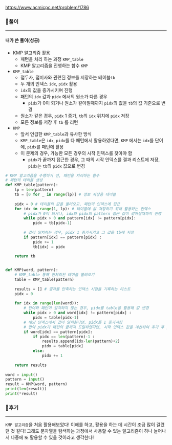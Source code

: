 <https://www.acmicpc.net/problem/1786>



### 📌풀이

----

#### 내가 쓴 풀이(성공)

- KMP 알고리즘 활용
  - 패턴을 처리 하는 과정 `KMP_table`
  - KMP 알고리즘을 진행하는 함수 `KMP`
- `KMP_table`
  - 접두사, 접미사와 관련된 정보를 저장하는 테이블`tb`
  - 두 개의 인덱스 `idx`, `pidx` 활용
  - `idx`의 값을 증가시키며 진행
  - 패턴의 `idx` 값과 `pidx` 에서의 원소가 다른 경우
    - `pidx`가 0이 되거나 원소가 같아질때까지 `pidx`의 값을 `tb`의 값 기준으로 변경
  - 원소가 같은 경우, `pidx` 1 증가, `tb`의 `idx` 위치에 `pidx` 저장
  - 모든 정보를 저장 후 `tb` 를 리턴
- `KMP`
  - 앞서 언급한 `KMP_table`과 유사한 방식
  - `KMP_table`은 `idx`, `pidx`를 다 패턴에서 활용하였다면, `KMP` 에서는 `idx`를 단어에, `pidx`를 패턴에 활용
  - 이 문제의 경우, 가능한 모든 경우의 시작 인덱스를 찾아야 함
    - `pidx`가 끝까지 접근한 경우, 그 때의 시작 인덱스를 결과 리스트에 저장, `pidx`는 `tb`의 `pidx` 값으로 변경

```python
# KMP 알고리즘을 수행하기 전, 패턴을 처리하는 함수
# 패턴의 테이블 생성
def KMP_table(pattern):
    lp = len(pattern)
    tb = [0 for _ in range(lp)] # 정보 저장용 테이블
    
    pidx = 0 # 테이블의 값을 불러오고, 패턴의 인덱스에 접근
    for idx in range(1, lp): # 테이블에 값 저장하기 위해 활용하는 인덱스
        # pidx가 0이 되거나, idx와 pidx의 pattern 접근 값이 같아질때까지 진행
        while pidx > 0 and pattern[idx] != pattern[pidx]:
            pidx = tb[pidx-1]
        
        # 값이 일치하는 경우, pidx 1 증가시키고 그 값을 tb에 저장
        if pattern[idx] == pattern[pidx] :
            pidx += 1
            tb[idx] = pidx
    
    return tb


def KMP(word, pattern):
    # KMP_table 통해 전처리된 테이블 불러오기
    table = KMP_table(pattern)
    
    results = [] # 결과를 만족하는 인덱스 시점을 기록하는 리스트
    pidx = 0
    
    for idx in range(len(word)):
        # 단어와 패턴이 일치하지 않는 경우, pidx를 table을 활용해 값 변경
        while pidx > 0 and word[idx] != pattern[pidx] :
            pidx = table[pidx-1]
        # 해당 인덱스에서 값이 일치한다면, pidx를 1 증가시킴
        # 만약 pidx가 패턴의 끝까지 도달하였다면, 시작 인덱스 값을 계산하여 추가 후 pidx 값 table의 인덱스에 접근하여 변경
        if word[idx] == pattern[pidx]:
            if pidx == len(pattern)-1 :
                results.append(idx-len(pattern)+2)
                pidx = table[pidx]
            else:
                pidx += 1
    
    return results
        
word = input()
pattern = input()
result = KMP(word, pattern)
print(len(result))
print(*result)
```





### 📌후기

---

`KMP 알고리즘`을 처음 활용해보았다! 이해를 하고, 활용을 하는 데 시간이 조금 많이 걸렸던 것 같다! 그래도 문자열을 탐색하는 과정에서 사용할 수 있는 알고리즘이 하나 늘어나서 나중에 또 활용할 수 있을 것이라고 생각한다! 